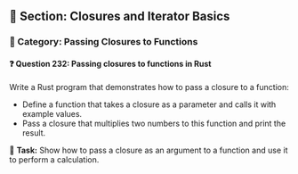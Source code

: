 ## 📘 Section: Closures and Iterator Basics  
### 🔹 Category: Passing Closures to Functions  
#### ❓ Question 232: Passing closures to functions in Rust

Write a Rust program that demonstrates how to pass a closure to a function:

- Define a function that takes a closure as a parameter and calls it with example values.
- Pass a closure that multiplies two numbers to this function and print the result.

🔧 **Task:** Show how to pass a closure as an argument to a function and use it to perform a calculation.
